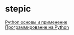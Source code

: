 # stepic
<a href="https://stepik.org/course/512">Python основы и применение</a>
</br>
<a href="https://stepik.org/course/67">Программирование на Python</a>
